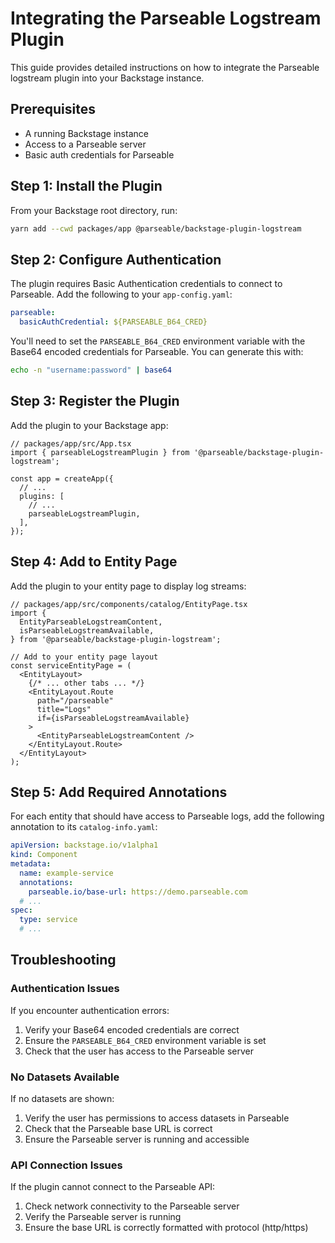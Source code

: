 # Integrating the Parseable Logstream Plugin

This guide provides detailed instructions on how to integrate the Parseable logstream plugin into your Backstage instance.

## Prerequisites

- A running Backstage instance
- Access to a Parseable server
- Basic auth credentials for Parseable

## Step 1: Install the Plugin

From your Backstage root directory, run:

```bash
yarn add --cwd packages/app @parseable/backstage-plugin-logstream
```

## Step 2: Configure Authentication

The plugin requires Basic Authentication credentials to connect to Parseable. Add the following to your `app-config.yaml`:

```yaml
parseable:
  basicAuthCredential: ${PARSEABLE_B64_CRED}
```

You'll need to set the `PARSEABLE_B64_CRED` environment variable with the Base64 encoded credentials for Parseable. You can generate this with:

```bash
echo -n "username:password" | base64
```

## Step 3: Register the Plugin

Add the plugin to your Backstage app:

```tsx
// packages/app/src/App.tsx
import { parseableLogstreamPlugin } from '@parseable/backstage-plugin-logstream';

const app = createApp({
  // ...
  plugins: [
    // ...
    parseableLogstreamPlugin,
  ],
});
```

## Step 4: Add to Entity Page

Add the plugin to your entity page to display log streams:

```tsx
// packages/app/src/components/catalog/EntityPage.tsx
import {
  EntityParseableLogstreamContent,
  isParseableLogstreamAvailable,
} from '@parseable/backstage-plugin-logstream';

// Add to your entity page layout
const serviceEntityPage = (
  <EntityLayout>
    {/* ... other tabs ... */}
    <EntityLayout.Route
      path="/parseable"
      title="Logs"
      if={isParseableLogstreamAvailable}
    >
      <EntityParseableLogstreamContent />
    </EntityLayout.Route>
  </EntityLayout>
);
```

## Step 5: Add Required Annotations

For each entity that should have access to Parseable logs, add the following annotation to its `catalog-info.yaml`:

```yaml
apiVersion: backstage.io/v1alpha1
kind: Component
metadata:
  name: example-service
  annotations:
    parseable.io/base-url: https://demo.parseable.com
  # ...
spec:
  type: service
  # ...
```

## Troubleshooting

### Authentication Issues

If you encounter authentication errors:

1. Verify your Base64 encoded credentials are correct
2. Ensure the `PARSEABLE_B64_CRED` environment variable is set
3. Check that the user has access to the Parseable server

### No Datasets Available

If no datasets are shown:

1. Verify the user has permissions to access datasets in Parseable
2. Check that the Parseable base URL is correct
3. Ensure the Parseable server is running and accessible

### API Connection Issues

If the plugin cannot connect to the Parseable API:

1. Check network connectivity to the Parseable server
2. Verify the Parseable server is running
3. Ensure the base URL is correctly formatted with protocol (http/https)
